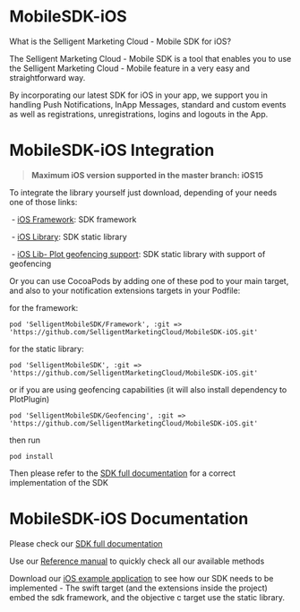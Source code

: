 # MobileSDK-iOS

What is the Selligent Marketing Cloud - Mobile SDK for iOS?

The Selligent Marketing Cloud - Mobile SDK is a tool that enables you to use the Selligent Marketing Cloud - Mobile feature in a very easy and straightforward way. 

By incorporating our latest SDK for iOS in your app, we support you in handling Push Notifications, InApp Messages, standard and custom events as well as registrations, unregistrations, logins and logouts in the App.

# MobileSDK-iOS Integration
> **Maximum iOS version supported in the master branch: iOS15**

To integrate the library yourself just download, depending of your needs one of those links: 

​    - <a href="iOS%20Framework">iOS Framework</a>: SDK framework

​    - <a href="iOS%20Lib">iOS Library</a>: SDK static library

​    - <a href="iOS%20Lib-%20Plot%20geofencing%20support">iOS Lib- Plot geofencing support</a>: SDK static library with support of geofencing

Or you can use CocoaPods by adding one of these pod to your main target, and also to your notification extensions targets in your Podfile: 

for the framework:

    pod 'SelligentMobileSDK/Framework', :git => 'https://github.com/SelligentMarketingCloud/MobileSDK-iOS.git' 

for the static library: 

    pod 'SelligentMobileSDK', :git => 'https://github.com/SelligentMarketingCloud/MobileSDK-iOS.git' 

or if you are using geofencing capabilities (it will also install dependency to PlotPlugin)

    pod 'SelligentMobileSDK/Geofencing', :git => 'https://github.com/SelligentMarketingCloud/MobileSDK-iOS.git' 

then run
    
    pod install

Then please refer to the <a href="Documentation#ios--using-the-sdk">SDK full documentation</a> for a correct implementation of the SDK

# MobileSDK-iOS Documentation

Please check our <a href="Documentation#ios--using-the-sdk">SDK full documentation</a>

Use our <a href="Documentation/MobileSDK%20Reference#mobilesdk-reference">Reference manual</a> to quickly check all our available methods

Download our <a href="Documentation/iOSSDKTemplate.zip">iOS example application</a> to see how our SDK needs to be implemented - The swift target (and the extensions inside the project) embed the sdk framework, and the objective c target use the static library.
